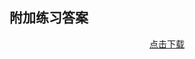 ## 附加练习答案

<center><a class="filedownload" href="../CONTENTS/STUDY/附加练习参考答案.zip" download>点击下载</a></center>


